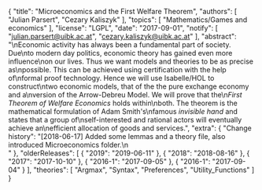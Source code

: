 {
    "title": "Microeconomics and the First Welfare Theorem",
    "authors": [
        "Julian Parsert",
        "Cezary Kaliszyk"
    ],
    "topics": [
        "Mathematics/Games and economics"
    ],
    "license": "LGPL",
    "date": "2017-09-01",
    "notify": [
        "julian.parsert@uibk.ac.at",
        "cezary.kaliszyk@uibk.ac.at"
    ],
    "abstract": "\nEconomic activity has always been a fundamental part of society. Due\nto modern day politics, economic theory has gained even more influence\non our lives. Thus we want models and theories to be as precise as\npossible. This can be achieved using certification with the help of\nformal proof technology. Hence we will use Isabelle/HOL to construct\ntwo economic models, that of the the pure exchange economy and a\nversion of the Arrow-Debreu Model. We will prove that the\n<i>First Theorem of Welfare Economics</i> holds within\nboth. The theorem is the mathematical formulation of Adam Smith's\nfamous <i>invisible hand</i> and states that a group of\nself-interested and rational actors will eventually achieve an\nefficient allocation of goods and services.",
    "extra": {
        "Change history": "[2018-06-17] Added some lemmas and a theory file, also introduced Microeconomics folder.\n<br>"
    },
    "olderReleases": [
        {
            "2019": "2019-06-11"
        },
        {
            "2018": "2018-08-16"
        },
        {
            "2017": "2017-10-10"
        },
        {
            "2016-1": "2017-09-05"
        },
        {
            "2016-1": "2017-09-04"
        }
    ],
    "theories": [
        "Argmax",
        "Syntax",
        "Preferences",
        "Utility_Functions"
    ]
}